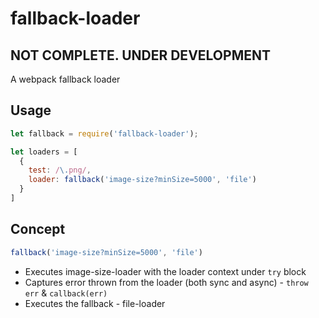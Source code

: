 # fallback-loader

## NOT COMPLETE. UNDER DEVELOPMENT

A webpack fallback loader

## Usage

```js
let fallback = require('fallback-loader');

let loaders = [
  {
    test: /\.png/,
    loader: fallback('image-size?minSize=5000', 'file')
  }
]
```

## Concept

```js
fallback('image-size?minSize=5000', 'file')
```

+ Executes image-size-loader with the loader context under `try` block
+ Captures error thrown from the loader (both sync and async) - `throw err` & `callback(err)`
+ Executes the fallback - file-loader
